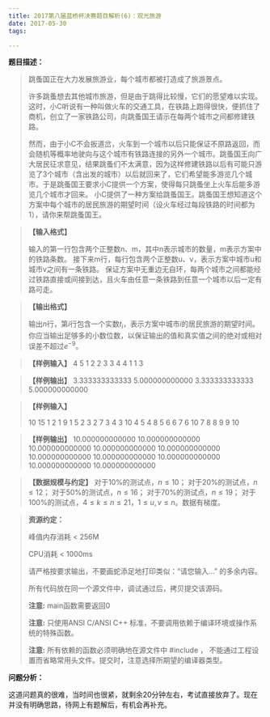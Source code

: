 ```yaml
---
title: 2017第八届蓝桥杯决赛题目解析(6)：观光旅游
date: 2017-05-30
tags: 

---
```


**题目描述：**

> 跳蚤国正在大力发展旅游业，每个城市都被打造成了旅游景点。
>
> 许多跳蚤想去其他城市旅游，但是由于跳得比较慢，它们的愿望难以实现。这时，小C听说有一种叫做火车的交通工具，在铁路上跑得很快，便抓住了商机，创立了一家铁路公司，向跳蚤国王请示在每两个城市之间都修建铁路。
>
> 然而，由于小C不会扳道岔，火车到一个城市以后只能保证不原路返回，而会随机等概率地驶向与这个城市有铁路连接的另外一个城市。跳蚤国王向广大居民征求意见，结果跳蚤们不太满意，因为这样修建铁路以后有可能只游览了3个城市（含出发的城市）以后就回来了，它们希望能多游览几个城市。于是跳蚤国王要求小C提供一个方案，使得每只跳蚤坐上火车后能多游览几个城市才回来。
> 小C提供了一种方案给跳蚤国王。跳蚤国王想知道这个方案中每个城市的居民旅游的期望时间（设火车经过每段铁路的时间都为1），请你来帮跳蚤国王。

> **【输入格式】**
>
> 输入的第一行包含两个正整数n、m，其中n表示城市的数量，m表示方案中的铁路条数。
> 接下来m行，每行包含两个正整数u、v，表示方案中城市u和城市v之间有一条铁路。
> 保证方案中无重边无自环，每两个城市之间都能经过铁路直接或间接到达，且火车由任意一条铁路到任意一个城市以后一定有路可走。

> **【输出格式】**
>
> 输出$n$行，第$i$行包含一个实数$t_i$，表示方案中城市$i$的居民旅游的期望时间。你应当输出足够多的小数位数，以保证输出的值和真实值之间的绝对或相对误差不超过$e^{-9}$。

> **【样例输入】**
> 4 5
> 1 2
> 2 3
> 3 4
> 4 1
> 1 3

> **【样例输出】**
> 3.333333333333
> 5.000000000000
> 3.333333333333
> 5.000000000000

> **【样例输入】**
>
> 10 15
> 1 2
> 1 9
> 1 5
> 2 3
> 2 7
> 3 4
> 3 10
> 4 5
> 4 8
> 5 6
> 6 7
> 6 10
> 7 8
> 8 9
> 9 10

> **【样例输出】**
> 10.000000000000
> 10.000000000000
> 10.000000000000
> 10.000000000000
> 10.000000000000
> 10.000000000000
> 10.000000000000
> 10.000000000000
> 10.000000000000
> 10.000000000000

> **【数据规模与约定】**
> 对于10%的测试点，$n \le 10$；
> 对于20%的测试点，$n  \le 12$；
> 对于50%的测试点，$n  \le 16$；
> 对于70%的测试点，$n  \le 19$；
> 对于100%的测试点，$4  \le k  \le n  \le 21，1  \le u, v  \le n$。数据有梯度。

> **资源约定：**
>
> 峰值内存消耗 < 256M
>
> CPU消耗  < 1000ms
>
> 请严格按要求输出，不要画蛇添足地打印类似：“请您输入…” 的多余内容。
>
> 所有代码放在同一个源文件中，调试通过后，拷贝提交该源码。
>
> **注意:** main函数需要返回0
>
> **注意:** 只使用ANSI C/ANSI C++ 标准，不要调用依赖于编译环境或操作系统的特殊函数。
>
> **注意:** 所有依赖的函数必须明确地在源文件中 #include <xxx>， 不能通过工程设置而省略常用头文件。提交时，注意选择所期望的编译器类型。

**问题分析：**

​这道问题真的很难，当时间也很紧，就剩余20分钟左右，考试直接放弃了。现在并没有明确思路，待网上有题解后，有机会再补充。
